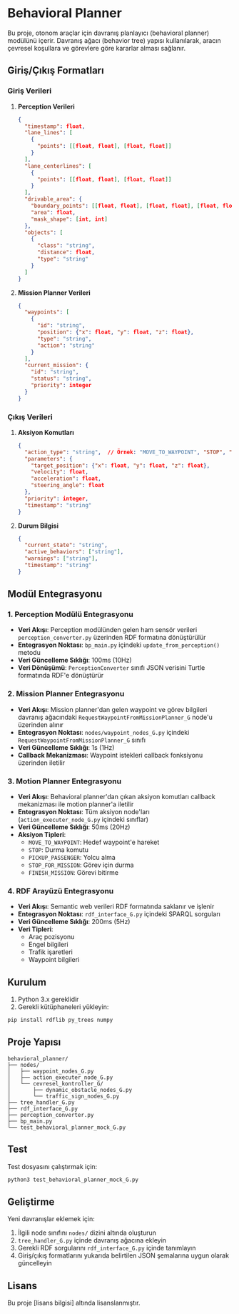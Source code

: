 # Behavioral Planner

Bu proje, otonom araçlar için davranış planlayıcı (behavioral planner) modülünü içerir. Davranış ağacı (behavior tree) yapısı kullanılarak, aracın çevresel koşullara ve görevlere göre kararlar alması sağlanır.

## Giriş/Çıkış Formatları

### Giriş Verileri

1. **Perception Verileri**
   ```json
   {
     "timestamp": float,
     "lane_lines": [
       {
         "points": [[float, float], [float, float]]
       }
     ],
     "lane_centerlines": [
       {
         "points": [[float, float], [float, float]]
       }
     ],
     "drivable_area": {
       "boundary_points": [[float, float], [float, float], [float, float], [float, float]],
       "area": float,
       "mask_shape": [int, int]
     },
     "objects": [
       {
         "class": "string",
         "distance": float,
         "type": "string"
       }
     ]
   }
   ```

2. **Mission Planner Verileri**
   ```json
   {
     "waypoints": [
       {
         "id": "string",
         "position": {"x": float, "y": float, "z": float},
         "type": "string",
         "action": "string"
       }
     ],
     "current_mission": {
       "id": "string",
       "status": "string",
       "priority": integer
     }
   }
   ```

### Çıkış Verileri

1. **Aksiyon Komutları**
   ```json
   {
     "action_type": "string",  // Örnek: "MOVE_TO_WAYPOINT", "STOP", "PICKUP_PASSENGER"
     "parameters": {
       "target_position": {"x": float, "y": float, "z": float},
       "velocity": float,
       "acceleration": float,
       "steering_angle": float
     },
     "priority": integer,
     "timestamp": "string"
   }
   ```

2. **Durum Bilgisi**
   ```json
   {
     "current_state": "string",
     "active_behaviors": ["string"],
     "warnings": ["string"],
     "timestamp": "string"
   }
   ```

## Modül Entegrasyonu

### 1. Perception Modülü Entegrasyonu

- **Veri Akışı**: Perception modülünden gelen ham sensör verileri `perception_converter.py` üzerinden RDF formatına dönüştürülür
- **Entegrasyon Noktası**: `bp_main.py` içindeki `update_from_perception()` metodu
- **Veri Güncelleme Sıklığı**: 100ms (10Hz)
- **Veri Dönüşümü**: `PerceptionConverter` sınıfı JSON verisini Turtle formatında RDF'e dönüştürür

### 2. Mission Planner Entegrasyonu

- **Veri Akışı**: Mission planner'dan gelen waypoint ve görev bilgileri davranış ağacındaki `RequestWaypointFromMissionPlanner_G` node'u üzerinden alınır
- **Entegrasyon Noktası**: `nodes/waypoint_nodes_G.py` içindeki `RequestWaypointFromMissionPlanner_G` sınıfı
- **Veri Güncelleme Sıklığı**: 1s (1Hz)
- **Callback Mekanizması**: Waypoint istekleri callback fonksiyonu üzerinden iletilir

### 3. Motion Planner Entegrasyonu

- **Veri Akışı**: Behavioral planner'dan çıkan aksiyon komutları callback mekanizması ile motion planner'a iletilir
- **Entegrasyon Noktası**: Tüm aksiyon node'ları (`action_executer_node_G.py` içindeki sınıflar)
- **Veri Güncelleme Sıklığı**: 50ms (20Hz)
- **Aksiyon Tipleri**: 
  - `MOVE_TO_WAYPOINT`: Hedef waypoint'e hareket
  - `STOP`: Durma komutu
  - `PICKUP_PASSENGER`: Yolcu alma
  - `STOP_FOR_MISSION`: Görev için durma
  - `FINISH_MISSION`: Görevi bitirme

### 4. RDF Arayüzü Entegrasyonu

- **Veri Akışı**: Semantic web verileri RDF formatında saklanır ve işlenir
- **Entegrasyon Noktası**: `rdf_interface_G.py` içindeki SPARQL sorguları
- **Veri Güncelleme Sıklığı**: 200ms (5Hz)
- **Veri Tipleri**:
  - Araç pozisyonu
  - Engel bilgileri
  - Trafik işaretleri
  - Waypoint bilgileri

## Kurulum

1. Python 3.x gereklidir
2. Gerekli kütüphaneleri yükleyin:
```bash
pip install rdflib py_trees numpy
```

## Proje Yapısı

```
behavioral_planner/
├── nodes/
│   ├── waypoint_nodes_G.py
│   ├── action_executer_node_G.py
│   └── cevresel_kontroller_G/
│       ├── dynamic_obstacle_nodes_G.py
│       └── traffic_sign_nodes_G.py
├── tree_handler_G.py
├── rdf_interface_G.py
├── perception_converter.py
├── bp_main.py
└── test_behavioral_planner_mock_G.py
```

## Test

Test dosyasını çalıştırmak için:
```bash
python3 test_behavioral_planner_mock_G.py
```

## Geliştirme

Yeni davranışlar eklemek için:

1. İlgili node sınıfını `nodes/` dizini altında oluşturun
2. `tree_handler_G.py` içinde davranış ağacına ekleyin
3. Gerekli RDF sorgularını `rdf_interface_G.py` içinde tanımlayın
4. Giriş/çıkış formatlarını yukarıda belirtilen JSON şemalarına uygun olarak güncelleyin

## Lisans

Bu proje [lisans bilgisi] altında lisanslanmıştır. 
